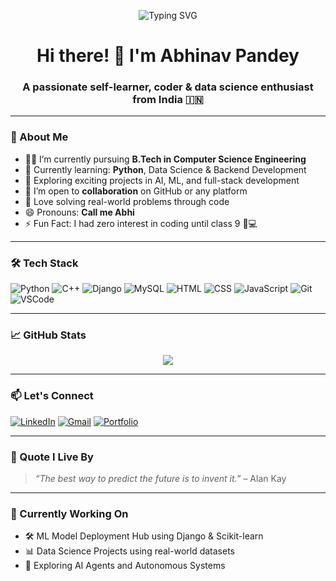 <p align="center">
  <img src="https://readme-typing-svg.demolab.com?font=Fira+Code&size=25&duration=3000&pause=1000&color=36BCF7&vCenter=true&width=800&height=50&lines=Hi+there!+I'm+Abhinav+Pandey;A+Passionate+Coder+%26+Data+Science+Enthusiast;Welcome+to+my+GitHub+Profile!" alt="Typing SVG" />
</p>

<h1 align="center">Hi there! 👋 I'm Abhinav Pandey</h1>
<h3 align="center">A passionate self-learner, coder & data science enthusiast from India 🇮🇳</h3>

---

### 🌟 About Me  
- 👨‍💻 I’m currently pursuing **B.Tech in Computer Science Engineering**  
- 🐍 Currently learning: **Python**, Data Science & Backend Development  
- 🚀 Exploring exciting projects in AI, ML, and full-stack development  
- 🤝 I’m open to **collaboration** on GitHub or any platform  
- 🧠 Love solving real-world problems through code  
- 😄 Pronouns: **Call me Abhi**  
- ⚡ Fun Fact: I had zero interest in coding until class 9 👶💻

---

### 🛠️ Tech Stack
![Python](https://img.shields.io/badge/Python-3776AB?style=for-the-badge&logo=python&logoColor=white)
![C++](https://img.shields.io/badge/C++-00599C?style=for-the-badge&logo=c%2b%2b&logoColor=white)
![Django](https://img.shields.io/badge/Django-092E20?style=for-the-badge&logo=django&logoColor=white)
![MySQL](https://img.shields.io/badge/MySQL-00758F?style=for-the-badge&logo=mysql&logoColor=white)
![HTML](https://img.shields.io/badge/HTML5-E34F26?style=for-the-badge&logo=html5&logoColor=white)
![CSS](https://img.shields.io/badge/CSS3-1572B6?style=for-the-badge&logo=css3&logoColor=white)
![JavaScript](https://img.shields.io/badge/JavaScript-F7DF1E?style=for-the-badge&logo=javascript&logoColor=black)
![Git](https://img.shields.io/badge/Git-F05032?style=for-the-badge&logo=git&logoColor=white)
![VSCode](https://img.shields.io/badge/VS%20Code-007ACC?style=for-the-badge&logo=visual-studio-code&logoColor=white)

---

### 📈 GitHub Stats  
<p align="center">
  <img src="https://github-readme-stats.vercel.app/api/top-langs/?username=Abhinav2656&layout=compact&theme=radical" />
</p>

---

### 📫 Let's Connect
[![LinkedIn](https://img.shields.io/badge/-LinkedIn-blue?style=flat-square&logo=linkedin&logoColor=white)](https://linkedin.com/in/abhinav-pandey-613648180)
[![Gmail](https://img.shields.io/badge/-Email-D14836?style=flat-square&logo=gmail&logoColor=white)](mailto:abhinavpandey1037@gmail.com)
[![Portfolio](https://img.shields.io/badge/-Portfolio-000?style=flat-square&logo=vercel&logoColor=white)](https://portfolio-sepia-pi-85.vercel.app)

---

### 🚀 Quote I Live By
> _“The best way to predict the future is to invent it.”_ – Alan Kay

---

### 🧠 Currently Working On
- 🛠️ ML Model Deployment Hub using Django & Scikit-learn  
- 📊 Data Science Projects using real-world datasets  
- 🤖 Exploring AI Agents and Autonomous Systems  


<!---
Abhinav2656/Abhinav2656 is a ✨ special ✨ repository because its `README.md` (this file) appears on your GitHub profile.
You can click the Preview link to take a look at your changes.
--->
